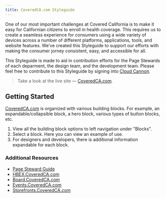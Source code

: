 ```yaml
---
title: CoveredCA.com Styleguide
---
```


One of our most important challenges at Covered California is to make it easy for Californian citizens to enroll in health coverage. This requires us to create a seamless experience for consumers using a wide variety of devices across a number of different platforms, applications, tools, and website features. We’ve created this Styleguide to support our efforts with making the consumer jorney consistent, easy, and accessible for all.


This Styleguide is made to aid in contribution efforts for the Page Stewards of each deparment, the design team, and the development team. Please feel free to contribute to this Styleguide by signing into [Cloud Cannon](https://app.cloudcannon.com/saml/2).

> Take a look at the live site — [CoveredCA.com](https://www.coveredca.com).

## Getting Started
 
[CoveredCA.com](https://www.coveredca.com) is organized with various building blocks. For example, an expandable/collapsible block, a hero block, various types of button blocks, etc. 

1. View all the building block options to left navigation under "Blocks".
2. Select a block. Here you can view an example of use. 
3. For designers and developers, there is additional information expandable for each block.

### Additional Resources

* [Page Steward Guide](https://intranet.coveredca.com/communications/_layouts/15/WopiFrame.aspx?sourcedoc=/communications/Shared%20Documents/PageStewardDocsForSharePoint.pdf&action=default&DefaultItemOpen=1)
* [HBEX.CoveredCA.com](http://hbex.coveredca.com)
* [Board.CoveredCA.com](http://board.coveredca.com)
* [Events.CoveredCA.com](https://events.coveredca.com)
* [Storefronts.CoveredCA.com](https://storefronts.coveredca.com) 